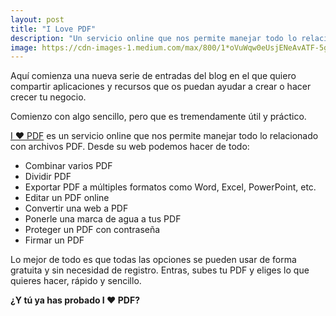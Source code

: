 ```yaml
---
layout: post
title: "I Love PDF"
description: "Un servicio online que nos permite manejar todo lo relacionado con archivos PDF"
image: https://cdn-images-1.medium.com/max/800/1*oVuWqw0eUsjENeAvATF-5g.jpeg
---
```


Aquí comienza una nueva serie de entradas del blog en el que quiero compartir aplicaciones y recursos que os puedan ayudar a crear o hacer crecer tu negocio.

Comienzo con algo sencillo, pero que es tremendamente útil y práctico.

[I ❤️ PDF](https://ajra.es/blog/www.ilovepdf.com) es un servicio online que nos permite manejar todo lo relacionado con archivos PDF. Desde su web podemos hacer de todo:

- Combinar varios PDF
- Dividir PDF
- Exportar PDF a múltiples formatos como Word, Excel, PowerPoint, etc.
- Editar un PDF online
- Convertir una web a PDF
- Ponerle una marca de agua a tus PDF
- Proteger un PDF con contraseña
- Firmar un PDF

Lo mejor de todo es que todas las opciones se pueden usar de forma gratuita y sin necesidad de registro. Entras, subes tu PDF y eliges lo que quieres hacer, rápido y sencillo.

**¿Y tú ya has probado I ❤️ PDF?**